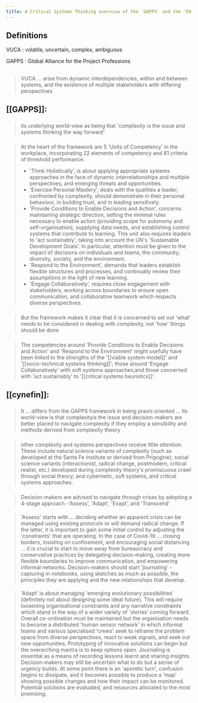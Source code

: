 ```yaml
---
title: A Critical Systems Thinking overview of the 'GAPPS' and the 'EU Science Hub
---
```


## Definitions

VUCA 
: volatile,  uncertain,  complex,  ambiguous

GAPPS 
: Global Alliance for the Project Professions
## 
> VUCA ... arise  from  dynamic  interdependencies,  within  and  between  systems,  and  the existence  of  multiple  stakeholders  with  differing  perspectives
## [[GAPPS]]:
### 
> its underlying world-view as being that 'complexity is the issue  and  systems  thinking  the  way  forward'
### 
> At  the  heart  of  the framework  are  5  'Units  of  Competency'  in  the  workplace, incorporating   22   elements   of   competency   and   81   criteria   of   threshold performance.  
> - 'Think  Holistically',  is  about  applying  appropriate systems  approaches  in  the  face  of  dynamic  interrelationships  and  multiple perspectives,  and  emerging  threats  and  opportunities.  
> - 'Exercise Personal  Mastery',  deals  with  the  qualities  a  leader,  confronted  by  complexity, should demonstrate in their personal behaviour, in building trust, and in leading sensitively.  
> - 'Provide  Conditions  to  Enable  Decisions  and  Action', concerns maintaining strategic direction, setting the minimal rules necessary to enable  action  (providing  scope  for  autonomy  and  self-organisation),  supplying data needs, and establishing control systems that contribute to learning. This unit also requires leaders to 'act sustainably', taking into account the UN's 'Sustainable Development  Goals'.  In  particular,  attention  must  be  given  to  the  impact  of decisions  on  individuals  and  teams,  the  community,  diversity,  society,  and  the environment.  
> - 'Respond  to  the  Environment',  demands  that  leaders establish   flexible   structures   and   processes,   and   continually   review   their assumptions in the light of new learning. 
> - 'Engage Collaboratively', requires  close  engagement  with  stakeholders,  working  across  boundaries  to ensure open communication, and collaborative teamwork which respects diverse perspectives.
### 
> But the framework makes it clear that it is concerned to set out 'what' needs  to  be  considered  in  dealing  with  complexity,  not  'how'  things  should  be done
###
>  The competencies  around  'Provide  Conditions  to  Enable  Decisions and  Action'  and 'Respond to the Environment' might usefully have been linked to the strengths of the  '[[viable system model]]'  and  '[[socio-technical systems thinking]]';  those  around 'Engage Collaboratively' with soft systems approaches;and those concerned with 'act  sustainably'  to  '[[critical systems heuristics]]'.
## [[cynefin]]:
### 
> It ... differs from the GAPPS framework in being praxis oriented ... Its world-view  is  that  complexityis  the  issue  and  decision-makers  are  better  placed  to navigate  complexity  if  they  employ  a  sensibility  and  methods  derived  from complexity theory
###
> other complexity and systems perspectives receive little attention. These include   natural science variants of complexity (such as developed at the Santa Fe Institute or  derived  from  Prigogine);  social  science variants   (interactionist,   radical   change,   postmodern,   critical   realist,   etc.) developed during complexity theory's promiscuous crawl through social theory; and cybernetic, soft systems, and critical systems approaches.
### 
> Decision-makers are advised to navigate through crises by  adopting  a  4-stage  approach -'Assess',  'Adapt',  'Exapt',  and  'Transcend'
####
> 'Assess' starts with ... deciding whether an apparent crisis can be managed using existing protocols or will demand radical change. If the latter, it is important to gain some initial control by adjusting the 'constraints' that are operating. In the case of Covid-19 ... closing borders, insisting on confinement, and encouraging social distancing ... it is crucial to start to move away from bureaucracy and conservative practices by delegating decision-making, creating more flexible boundaries to improve communication, and empowering informal networks.  Decision-makers  should  start  'journaling' -capturing  in  notebooks, using sketches as much as possible, the principles they are applying and the new relationships  that  develop.
#### 
>  'Adapt'  is  about  managing  'emerging  evolutionary possibilities' (definitely not about designing some ideal future). This will require loosening organisational constraints and any narrative constraints which stand in the way of a wider variety of 'stories' coming forward. Overall co-ordination must be maintained but the organisation needs to become a distributed 'human sensor network' in which informal teams and various specialised 'crews' seek to reframe the problem space from diverse perspectives, react to weak signals, and seek out new  opportunities.  Prototyping  of  innovative  solutions  can  begin  but  the overarching mantra is to keep options open. Journaling is essential as a means of recording  lessons  learnt  and  sharing  insights.  Decision-makers  may  still  be uncertain  what  to  do  but  a  sense  of  urgency  builds.  At  some  point  there  is  an 'aporetic turn', confusion begins to dissipate, and it becomes possible to produce a  'map'  showing  possible  changes  and  how  their  impact can  be  monitored. Potential solutions are evaluated, and resources allocated to the most promising.
